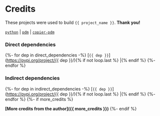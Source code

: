<!-- Template repository: https://github.com/pawamoy/jinja-templates
     Template path: credits.md
-->

# Credits
These projects were used to build `{{ project_name }}`. **Thank you!**

[`python`](https://www.python.org/) |
[`pdm`](https://pdm.fming.dev/) |
[`copier-pdm`](https://github.com/pawamoy/copier-pdm)

### Direct dependencies
{%- for dep in direct_dependencies -%}
[`{{ dep }}`](https://pypi.org/project/{{ dep }}/){% if not loop.last %} |{% endif %}
{%- endfor %}

### Indirect dependencies
{%- for dep in indirect_dependencies -%}
[`{{ dep }}`](https://pypi.org/project/{{ dep }}/){% if not loop.last %} |{% endif %}
{%- endfor %}
{%- if more_credits %}

**[More credits from the author]({{ more_credits }})**
{%- endif %}
